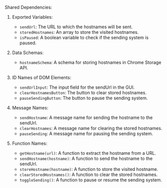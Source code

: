Shared Dependencies:

1. Exported Variables:
   - `sendUrl`: The URL to which the hostnames will be sent.
   - `storedHostnames`: An array to store the visited hostnames.
   - `isPaused`: A boolean variable to check if the sending system is paused.

2. Data Schemas:
   - `hostnameSchema`: A schema for storing hostnames in Chrome Storage API.

3. ID Names of DOM Elements:
   - `sendUrlInput`: The input field for the sendUrl in the GUI.
   - `clearHostnamesButton`: The button to clear stored hostnames.
   - `pauseSendingButton`: The button to pause the sending system.

4. Message Names:
   - `sendHostname`: A message name for sending the hostname to the sendUrl.
   - `clearHostnames`: A message name for clearing the stored hostnames.
   - `pauseSending`: A message name for pausing the sending system.

5. Function Names:
   - `getHostname(url)`: A function to extract the hostname from a URL.
   - `sendHostname(hostname)`: A function to send the hostname to the sendUrl.
   - `storeHostname(hostname)`: A function to store the visited hostname.
   - `clearStoredHostnames()`: A function to clear the stored hostnames.
   - `toggleSending()`: A function to pause or resume the sending system.